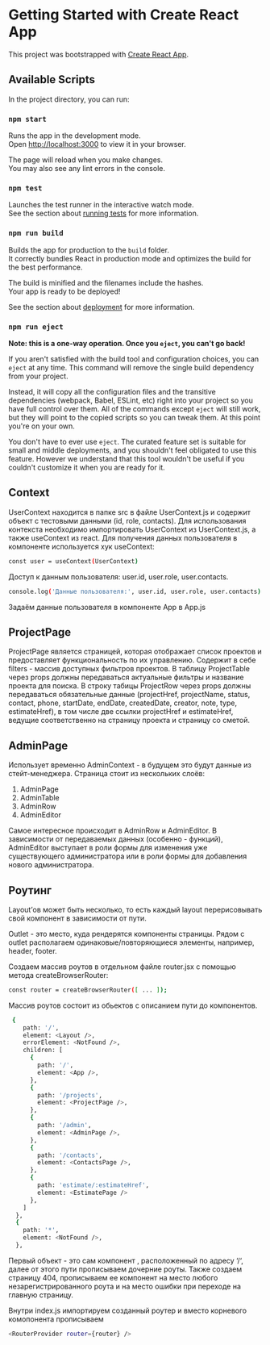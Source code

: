 # Getting Started with Create React App

This project was bootstrapped with [Create React App](https://github.com/facebook/create-react-app).

## Available Scripts

In the project directory, you can run:

### `npm start`

Runs the app in the development mode.\
Open [http://localhost:3000](http://localhost:3000) to view it in your browser.

The page will reload when you make changes.\
You may also see any lint errors in the console.

### `npm test`

Launches the test runner in the interactive watch mode.\
See the section about [running tests](https://facebook.github.io/create-react-app/docs/running-tests) for more information.

### `npm run build`

Builds the app for production to the `build` folder.\
It correctly bundles React in production mode and optimizes the build for the best performance.

The build is minified and the filenames include the hashes.\
Your app is ready to be deployed!

See the section about [deployment](https://facebook.github.io/create-react-app/docs/deployment) for more information.

### `npm run eject`

**Note: this is a one-way operation. Once you `eject`, you can't go back!**

If you aren't satisfied with the build tool and configuration choices, you can `eject` at any time. This command will remove the single build dependency from your project.

Instead, it will copy all the configuration files and the transitive dependencies (webpack, Babel, ESLint, etc) right into your project so you have full control over them. All of the commands except `eject` will still work, but they will point to the copied scripts so you can tweak them. At this point you're on your own.

You don't have to ever use `eject`. The curated feature set is suitable for small and middle deployments, and you shouldn't feel obligated to use this feature. However we understand that this tool wouldn't be useful if you couldn't customize it when you are ready for it.

## Context

UserContext находится в папке src в файле UserContext.js и содержит объект с тестовыми данными (id, role, contacts).
Для использования контекста необходимо импортировать UserContext из UserContext.js, а также useContext из react.
Для получения данных пользователя в компоненте используется хук useContext:
```sh
const user = useContext(UserContext)
```
Доступ к данным пользователя: user.id, user.role, user.contacts.
```sh
console.log('Данные пользователя:', user.id, user.role, user.contacts)
```
Задаём данные пользователя в компоненте App в App.js

## ProjectPage

ProjectPage является страницей, которая отображает список проектов и предоставляет функциональность по их управлению. Содержит в себе filters - массив доступных фильтров проектов. В таблицу ProjectTable через props должны передаваться актуальные фильтры и название проекта для поиска. В строку табицы ProjectRow через props должны передаваться обязательные данные (projectHref, projectName, status, contact, phone, startDate, endDate,
createdDate, creator, note, type, estimateHref), в том числе две ссылки projectHref и estimateHref, ведущие соответственно на страницу проекта и страницу со сметой.

## AdminPage

Использует временно AdminContext - в будущем это будут данные из стейт-менеджера.
Страница стоит из нескольких слоёв:

1. AdminPage
2. AdminTable
3. AdminRow
4. AdminEditor

Самое интересное происходит в AdminRow и AdminEditor. В зависимости от передаваемых данных (особенно - функций), AdminEditor выступает в роли формы для изменения уже 
существующего администратора или в роли формы для добавления нового администратора. 


## Роутинг

Layout’ов  может быть несколько, то есть каждый layout перерисовывать свой компонент в зависимости от пути.

Outlet - это место, куда рендерятся компоненты страницы. Рядом с outlet располагаем одинаковые/повторяющиеся элементы, например, header, footer.

Cоздаем массив роутов в отдельном файле router.jsx c помощью метода createBrowserRouter:

```sh
const router = createBrowserRouter([ ... ]);
```

Массив роутов состоит из обьектов с описанием пути до компонентов.

```sh
 {
    path: '/',
    element: <Layout />,
    errorElement: <NotFound />,
    children: [
      {
        path: '/',
        element: <App />,
      },
      {
        path: '/projects',
        element: <ProjectPage />,
      },
      {
        path: '/admin',
        element: <AdminPage />,
      },
      {
        path: '/contacts',
        element: <ContactsPage />,
      },
      {
        path: 'estimate/:estimateHref',
        element: <EstimatePage />
      },
    ]
  },
  {
    path: '*',
    element: <NotFound />,
  },
```

Первый объект  - это сам компонент <Layout />, расположенный по адресу ‘/‘, далее от этого пути прописываем дочерние роуты.
Также создаем страницу 404, прописываем ее компонент на место любого незарегистрированного роута и на место ошибки при переходе на главную страницу.

Внутри index.js импортируем созданный роутер и вместо корневого комопонента прописываем 

```sh
<RouterProvider router={router} />
```


